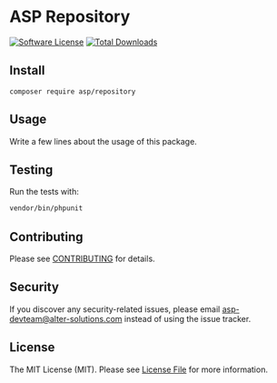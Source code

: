 # ASP Repository

[![Software License](https://img.shields.io/badge/license-MIT-brightgreen.svg?style=flat-square)](LICENSE.md)
[![Total Downloads](https://img.shields.io/packagist/dt/asp/repository.svg?style=flat-square)](https://packagist.org/packages/a-s-p/.)

## Install
`composer require asp/repository`

## Usage
Write a few lines about the usage of this package.

## Testing
Run the tests with:

``` bash
vendor/bin/phpunit
```

## Contributing
Please see [CONTRIBUTING](CONTRIBUTING.md) for details.

## Security
If you discover any security-related issues, please email asp-devteam@alter-solutions.com instead of using the issue tracker.

## License
The MIT License (MIT). Please see [License File](/LICENSE.md) for more information.